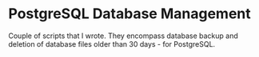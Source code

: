 # PostgreSQL Database Management
Couple of scripts that I wrote. They encompass database backup and deletion of database files older than 30 days - for PostgreSQL.
